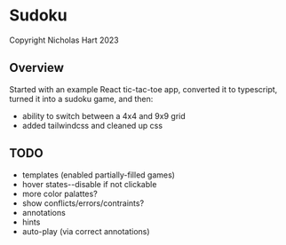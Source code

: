# Sudoku

Copyright Nicholas Hart 2023

## Overview

Started with an example React tic-tac-toe app, converted it to typescript, turned it into a sudoku game, and then:

* ability to switch between a 4x4 and 9x9 grid
* added tailwindcss and cleaned up css

## TODO

* templates (enabled partially-filled games)
* hover states--disable if not clickable
* more color palattes?
* show conflicts/errors/contraints?
* annotations
* hints
* auto-play (via correct annotations)
